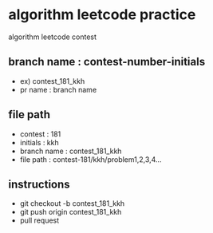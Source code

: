 # algorithm leetcode practice

algorithm leetcode contest

## branch name : contest-number-initials 

- ex) contest_181_kkh
- pr name : branch name

## file path
- contest : 181
- initials : kkh
- branch name : contest_181_kkh
- file path : contest-181/kkh/problem1,2,3,4...

## instructions
- git checkout -b contest_181_kkh
- git push origin contest_181_kkh
- pull request